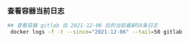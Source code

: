 ### 查看容器当前日志
```sh
## 查看容器 gitlab 自 2021-12-06 后的当前最新50条日志
 docker logs -f -t --since="2021-12-06" --tail=50 gitlab
```